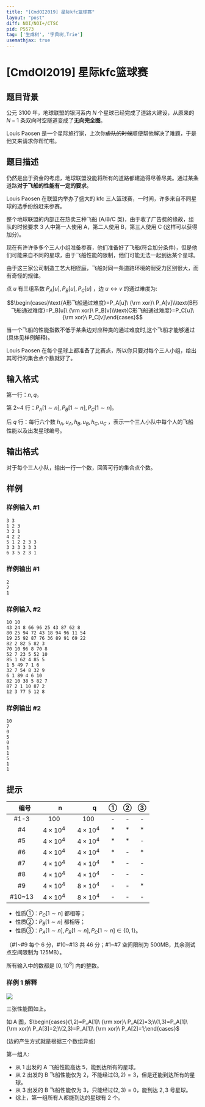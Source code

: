 ```yaml
---
title: "[CmdOI2019] 星际kfc篮球赛"
layout: "post"
diff: NOI/NOI+/CTSC
pid: P5573
tag: ['生成树', '字典树,Trie']
usemathjax: true
---
```


# [CmdOI2019] 星际kfc篮球赛
## 题目背景

公元 $3100$ 年，地球联盟的银河系内 $N$ 个星球已经完成了道路大建设，从原来的 $N-1$ 条双向时空隧道变成了**无向完全图**。

Louis Paosen 是一个星际旅行家，上次你~~虐队的时候~~顺便帮他解决了难题，于是他又来请求你帮忙啦。
## 题目描述

仍然是出于资金的考虑，地球联盟没能将所有的道路都建造得尽善尽美。通过某条道路**对于飞船的性能有一定的要求**。

Louis Paosen 在联盟内举办了盛大的 kfc 三人篮球赛，一时间，许多来自不同星球的选手纷纷赶来参赛。

整个地球联盟的内部正在热卖三种飞船 (A/B/C 类)，由于收了广告费的缘故，组队的时候要求 $3$ 人中第一人使用 A，第二人使用 B，第三人使用 C (这样可以获得加分)。

现在有许许多多个三人小组准备参赛，他们准备好了飞船(符合加分条件)，但是他们可能来自不同的星球，由于飞船性能的限制，他们可能无法一起到达某个星球。

由于这三家公司制造工艺大相径庭，飞船对同一条道路环境的耐受力区别很大，而有奇怪的规律。

点 $u$ 有三组系数 $P_A[u],P_B[u],P_C[u]$ ，边 $u\leftrightarrow v$ 的通过难度为:

$$\begin{cases}\text{A形飞船通过难度}=P_A[u]\ {\rm xor}\ P_A[v]\\\text{B形飞船通过难度}=P_B[u]\ {\rm xor}\ P_B[v]\\\text{C形飞船通过难度}=P_C[u]\ {\rm xor}\ P_C[v]\end{cases}$$

当一个飞船的性能指数不低于某条边对应种类的通过难度时,这个飞船才能够通过 (具体见样例解释)。

Louis Paosen 在每个星球上都准备了比赛点，所以你只要对每个三人小组，给出其可行的集合点个数就好了。
## 输入格式

第一行：$n,q$。

第 2~4 行：$P_A[1\sim n],P_B[1\sim n],P_C[1\sim n]$。

后 $q$ 行：每行六个数 $h_A,u_A,h_B,u_B,h_C,u_C$ ，表示一个三人小队中每个人的飞船性能以及出发星球编号。
## 输出格式

对于每个三人小队，输出一行一个数，回答可行的集合点个数。
## 样例

### 样例输入 #1
```
3 3
1 2 3
3 2 1
4 2 2
5 1 2 2 3 3
3 3 3 3 3 3
6 3 5 2 3 1
```
### 样例输出 #1
```
2
2
1
```
### 样例输入 #2
```
10 10
43 24 8 66 96 25 43 87 62 8 
80 25 94 72 43 18 94 96 11 54 
19 25 92 87 76 36 89 91 69 22 
82 2 82 5 82 3
70 10 96 8 70 8
52 7 23 5 52 10
85 1 62 4 85 5
1 5 49 7 1 6
32 7 54 8 32 9
6 1 89 4 6 10
82 10 38 5 82 7
87 2 1 10 87 2
12 3 77 5 12 8
```
### 样例输出 #2
```
10
7
0
5
0
1
1
5
1
1
```
## 提示

| 　编号　 | 　　n　　 | 　　q　　 | ① | ② | ③ |
| :--: | :--: | :--: | :--: | :--: | :--: |
| #1-3 | $100$ | $100$ | - | - | - |
| #4 | $4\times 10^4$ | $4\times 10^4$ | * | * | * |
| #5 | $4\times 10^4$ | $4\times 10^4$ | * | * | - |
| #6 | $4\times 10^4$ | $4\times 10^4$ | * | - | * |
| #7 | $4\times 10^4$ | $4\times 10^4$ | * | - | - |
| #8 | $4\times 10^4$ | $4\times 10^4$ | - | - | - |
| #9 | $4\times 10^4$ | $8\times 10^4$ | - | - | * |
| #10~13 | $4\times 10^4$ | $8\times 10^4$ | - | - | - |

- 性质①：$P_C[1\sim n]$ 都相等；
- 性质②：$P_B[1\sim n]$ 都相等；
- 性质③：$P_A[1\sim n], P_B[1\sim n], P_C[1\sim n]\in \{0,1\}$。

（#1~#9 每个 $6$ 分，#10~#13 共 $46$ 分；#1~#7 空间限制为 500MB，其余测试点空间限制为 125MB）。

所有输入中的数都是 $[0,10^8]$ 内的整数。

### 样例 1 解释

![](https://cdn.luogu.com.cn/upload/image_hosting/gn9va8wd.png)

三张性能图如上。

如 A 图，$\begin{cases}(1,2)=P_A[1]\ {\rm xor}\ P_A[2]=3;\\(1,3)=P_A[1]\ {\rm xor}\ P_A[3]=2;\\(2,3)=P_A[1]\ {\rm xor}\ P_A[2]=1;\end{cases}$

(边的产生方式就是根据三个数组异或)

第一组人:

- 从 $1$ 出发的 A 飞船性能高达 $5$，能到达所有的星球。
- 从 $2$ 出发的 B 飞船性能仅为 $2$，不能经过$(3,2)=3$，但是还能到达所有的星球。
- 从 $3$ 出发的 B 飞船性能仅为 $3$，只能经过$(2,3)=0$，能到达 $2,3$ 号星球。
- 综上，第一组所有人都能到达的星球有 $2$ 个。
